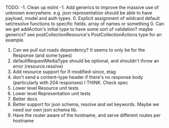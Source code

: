 TODO:
-1. Clean up eslint
-1. Add generics to improve the massive use of unknown everywhere. e.g. json representation should be able to have payload, model and auth types.
0. Explicit assignment of wildcard default set/resolve functions to specific fields. array of names or something
0. Can we get addAction's initial type to have some sort of validation? maybe generics? see postCollectionResource's PostCollectionActions type for an example.
1. Can we pull out roads dependency? It seems to only be for the Response (and some types)
2. defaultRequestMediaType should be optional, and shouldn't throw an error (resource.resolve)
3. Add resource support for if-modified-since, etag
4. don't send a content-type header if there's no response body (particularly with 204 responses) I THINK. Check spec
5. Lower level Resource unit tests
6. Lower level Representation unit tests
7. Better docs
8. Better support for json schema, resolve and set keywords. Maybe we need our own json schema lib.
9. Have the router aware of the hostname, and serve different routes per hostname